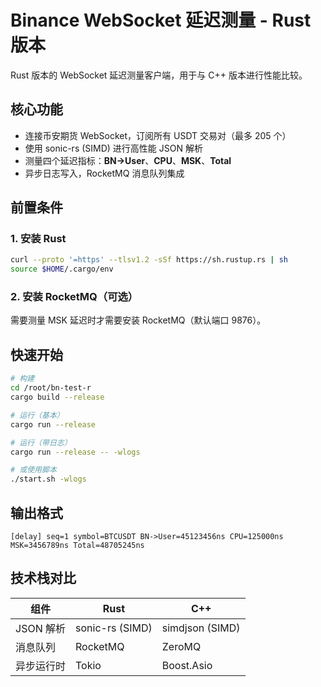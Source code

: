 # Binance WebSocket 延迟测量 - Rust 版本

Rust 版本的 WebSocket 延迟测量客户端，用于与 C++ 版本进行性能比较。

## 核心功能

- 连接币安期货 WebSocket，订阅所有 USDT 交易对（最多 205 个）
- 使用 sonic-rs (SIMD) 进行高性能 JSON 解析
- 测量四个延迟指标：**BN->User**、**CPU**、**MSK**、**Total**
- 异步日志写入，RocketMQ 消息队列集成

## 前置条件

### 1. 安装 Rust

```bash
curl --proto '=https' --tlsv1.2 -sSf https://sh.rustup.rs | sh
source $HOME/.cargo/env
```

### 2. 安装 RocketMQ（可选）

需要测量 MSK 延迟时才需要安装 RocketMQ（默认端口 9876）。

## 快速开始

```bash
# 构建
cd /root/bn-test-r
cargo build --release

# 运行（基本）
cargo run --release

# 运行（带日志）
cargo run --release -- -wlogs

# 或使用脚本
./start.sh -wlogs
```

## 输出格式

```
[delay] seq=1 symbol=BTCUSDT BN->User=45123456ns CPU=125000ns MSK=3456789ns Total=48705245ns
```


## 技术栈对比

| 组件 | Rust | C++ |
|------|------|-----|
| JSON 解析 | sonic-rs (SIMD) | simdjson (SIMD) |
| 消息队列 | RocketMQ | ZeroMQ |
| 异步运行时 | Tokio | Boost.Asio |
